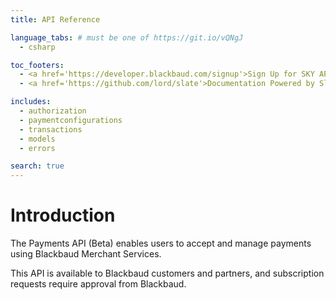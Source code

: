 ```yaml
---
title: API Reference

language_tabs: # must be one of https://git.io/vQNgJ
  - csharp

toc_footers:
  - <a href='https://developer.blackbaud.com/signup'>Sign Up for SKY API</a>
  - <a href='https://github.com/lord/slate'>Documentation Powered by Slate</a>

includes:
  - authorization
  - paymentconfigurations
  - transactions
  - models
  - errors

search: true
---
```


# Introduction

The Payments API (Beta) enables users to accept and manage payments using Blackbaud Merchant Services. 

<aside class="warning">This API is available to Blackbaud customers and partners, and subscription requests require approval from Blackbaud.</aside>